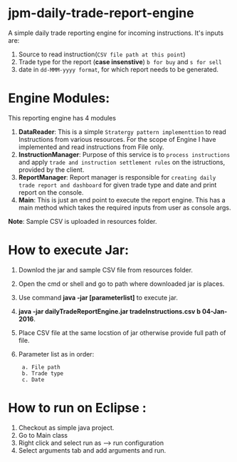 # jpm-daily-trade-report-engine
A simple daily trade reporting engine for incoming instructions. It's inputs are:
1. Source to read instruction(`CSV file path at this point`)
2. Trade type for the report (**case insenstive**) `b for buy` and `s for sell`
3. date in `dd-MMM-yyyy format`, for which report needs to be generated. 


# Engine Modules:
This reporting engine has 4 modules
1. **DataReader**: This is a simple `Stratergy pattern implementtion` to read Instructions from various resources. For the scope of Engine I have implemented and read instructions from File only.
2. **InstructionManager**: Purpose of this service is to `process instructions` and apply `trade and instruction settlement rules` on the istructions, provided by the client.
3. **ReportManager**: Report manager is responsible for `creating daily trade report and dashboard` for given trade type and date and print report on the console.
4. **Main**: This is just an end point to execute the report engine. This has a main method which takes the required inputs from user as console args.

**Note**: Sample CSV is uploaded in resources folder.

# How to execute Jar:
1. Downlod the jar and sample CSV file from resources folder.
2. Open the cmd or shell and go to path where downloaded jar is places.
3. Use command **java -jar <jarname> [parameterlist]** to execute jar.
4. **java -jar dailyTradeReportEngine.jar tradeInstructions.csv b 04-Jan-2016**.
5. Place CSV file at the same locstion of jar otherwise provide full path of file.
6. Parameter list as in order:

        a. File path
        b. Trade type
        c. Date
        
# How to run on Eclipse :
1. Checkout as simple java project.
2. Go to Main class
3. Right click and select run as --> run configuration
4. Select arguments tab and add arguments and run.

